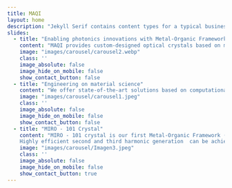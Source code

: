 ```yaml
---
title: MAQI
layout: home
description: "Jekyll Serif contains content types for a typical business website. The theme is fully responsive, blazing fast and artfully illustrated."
slides:
  - title: "Enabling photonics innovations with Metal-Organic Frameworks"
    content: "MAQI provides custom-designed optical crystals based on metal-organic frameworks for a variety of applications in optical industry. "
    image: "images/carousel/carousel2.webp"
    class: ''
    image_absolute: false
    image_hide_on_mobile: false
    show_contact_button: false
  - title: "Engineering on material science"
    content: "We offer state-of-the-art solutions based on computational physics, materials science and optics that will power your photonics applications with competitive advantages across the evolving optical industry landscape."
    image: "images/carousel/carousel1.jpeg"
    class: ''
    image_absolute: false
    image_hide_on_mobile: false
    show_contact_button: false
  - title: "MIRO - 101 Crystal"
    content: "MIRO - 101 crystal is our first Metal-Organic Framework (MOF) product designed for optical frequency conversion. 
    Highly efficient second and third harmonic generation  can be achieved by pumping wavelengths at 1030nm."
    image: "images/carousel/Imagen3.jpeg"
    class: ''
    image_absolute: false
    image_hide_on_mobile: false
    show_contact_button: true
---
```


